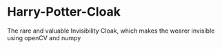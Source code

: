 # Harry-Potter-Cloak
The rare and valuable Invisibility Cloak, which makes the wearer invisible using openCV and numpy
